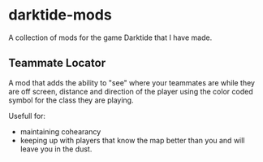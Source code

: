 # darktide-mods
 A collection of mods for the game Darktide that I have made.

## Teammate Locator
 A mod that adds the ability to "see" where your teammates are while they are off screen, distance and direction of the player using the color coded symbol for the class they are playing.

 Usefull for:
  - maintaining cohearancy
  - keeping up with players that know the map better than you and will leave you in the dust.